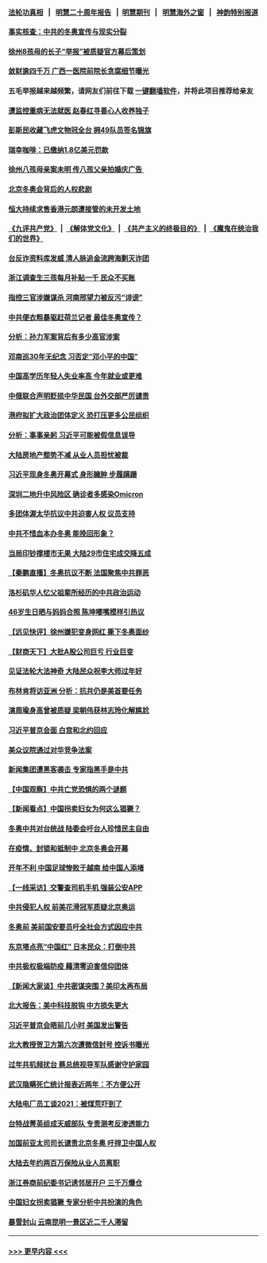 #### [法轮功真相](https://github.com/gfw-breaker/truth/blob/master/README.md?t=0) &nbsp;&nbsp;|&nbsp;&nbsp; [明慧二十周年报告](https://github.com/gfw-breaker/mh-reports/blob/master/README.md?t=0) &nbsp;&nbsp;|&nbsp;&nbsp;[明慧期刊](https://github.com/gfw-breaker/mh-qikan) &nbsp;&nbsp;|&nbsp;&nbsp; [明慧海外之窗](https://github.com/gfw-breaker/mh-news/blob/master/README.md?t=0) &nbsp;&nbsp;|&nbsp;&nbsp; [神韵特别报道](https://github.com/gfw-breaker/mh-news/blob/master/shenyun.md?t=0)
#### [事实核查：中共的冬奥宣传与现实分裂](../pages/nsc413/n13556608.md?t=02052300) 
#### [徐州8孩母的长子“举报”被质疑官方幕后策划](../pages/nsc413/n13556811.md?t=02052300) 
#### [敛财逾四千万 广西一医院前院长贪腐细节曝光](../pages/nsc413/n13556794.md?t=02052300) 
#### 五毛举报越来越频繁，请网友们前往下载 [一键翻墙软件](https://github.com/gfw-breaker/ssr-accounts)，并将此项目推荐给亲友
#### [遭监控重病无法就医 赵春红寻善心人收养独子](../pages/nsc413/n13556858.md?t=02052300) 
#### [彭斯民收藏飞虎文物冠全台 拥49队员签名锦旗](../pages/nsc413/n13556683.md?t=02052300) 
#### [瑞幸咖啡：已缴纳1.8亿美元罚款](../pages/nsc413/n13556721.md?t=02052300) 
#### [徐州八孩母亲案未明 传八孩父亲拍婚庆广告 ](../pages/nsc413/n13556754.md?t=02052300) 
#### [北京冬奥会背后的人权悲剧](../pages/nsc413/n13556415.md?t=02052300) 
#### [恒大持续求售香港元朗遭接管的未开发土地](../pages/nsc413/n13556462.md?t=02052300) 
#### [《九评共产党》](https://github.com/begood0513/9ping.md/blob/master/README.md) &nbsp;|&nbsp; [《解体党文化》](../../../../jtdwh.md/blob/master/README.md)  &nbsp;|&nbsp; [《共产主义的终极目的》](../../../../gczydzjmd.md/blob/master/README.md) &nbsp;|&nbsp; [《魔鬼在统治我们的世界》](../../../../mgztzwmdsj.md/blob/master/README.md) 
#### [台反诈资料库发威 清人脉追金流跨海剿灭诈团](../pages/nsc413/n13556524.md?t=02052300) 
#### [浙江调查生三孩每月补贴一千 民众不买账](../pages/nsc413/n13556687.md?t=02052300) 
#### [指控三官涉嫌谋杀 河南邢望力被反污“诽谤”](../pages/nsc413/n13556124.md?t=02052300) 
#### [中共便衣粗暴驱赶荷兰记者 最佳冬奥宣传？](../pages/nsc413/n13556595.md?t=02052300) 
#### [分析：孙力军案背后有多少高官涉案](../pages/nsc413/n13556576.md?t=02052300) 
#### [邓南巡30年无纪念 习否定“邓小平的中国”](../pages/nsc413/n13556574.md?t=02052300) 
#### [中国高学历年轻人失业率高 今年就业或更难](../pages/nsc413/n13556542.md?t=02052300) 
#### [中俄联合声明贬损中华民国 台外交部严厉谴责](../pages/nsc413/n13556449.md?t=02052300) 
#### [港府拟扩大政治团体定义 恐打压更多公民组织](../pages/nsc413/n13556484.md?t=02052300) 
#### [分析：事事亲躬 习近平可能被假信息误导](../pages/nsc413/n13553817.md?t=02052300) 
#### [大陆房地产颓势不减 从业人员担忧被裁](../pages/nsc413/n13556169.md?t=02052300) 
#### [习近平现身冬奥开幕式 身形臃肿 步履蹒跚](../pages/nsc413/n13556223.md?t=02052300) 
#### [深圳二地升中风险区 确诊者多感染Omicron](../pages/nsc413/n13556307.md?t=02052300) 
#### [多团体渥太华抗议中共迫害人权 议员支持](../pages/nsc413/n13556028.md?t=02052300) 
#### [中共不惜血本办冬奥 能挽回形象？](../pages/nsc413/n13555905.md?t=02052300) 
#### [当局印钞撑楼市无果 大陆29市住宅成交降五成](../pages/nsc413/n13556076.md?t=02052300) 
#### [【秦鹏直播】冬奥抗议不断 法国聚焦中共罪恶](../pages/nsc413/n13555973.md?t=02052300) 
#### [洛杉矶华人忆父祖辈所经历的中共政治运动](../pages/nsc413/n13556123.md?t=02052300) 
#### [46岁生日晒与妈妈合照 陈坤嘟嘴模样引热议](../pages/nsc413/n13555975.md?t=02052300) 
#### [【远见快评】徐州嫌犯变身网红 撕下冬奥面纱](../pages/nsc413/n13556011.md?t=02052300) 
#### [【财商天下】大批A股公司巨亏 行业巨变](../pages/nsc413/n13555782.md?t=02052300) 
#### [见证法轮大法神奇 大陆民众祝李大师过年好](../pages/nsc413/n13555205.md?t=02052300) 
#### [布林肯将访亚洲 分析：抗共仍是美首要任务](../pages/nsc413/n13555934.md?t=02052300) 
#### [演周瑜身高曾被质疑 梁朝伟获林志玲化解尴尬](../pages/nsc413/n13555769.md?t=02052300) 
#### [习近平普京会面 白宫和北约回应](../pages/nsc413/n13555352.md?t=02052300) 
#### [美众议院通过对华竞争法案](../pages/nsc413/n13555791.md?t=02052300) 
#### [新闻集团遭黑客袭击 专家指黑手是中共](../pages/nsc413/n13555468.md?t=02052300) 
#### [【中国观察】中共亡党恐惧的两个谜题](../pages/nsc413/n13555626.md?t=02052300) 
#### [【新闻看点】中国拐卖妇女为何这么猖獗？](../pages/nsc413/n13555520.md?t=02052300) 
#### [冬奥中共对台统战 陆委会吁台人珍惜民主自由](../pages/nsc413/n13555371.md?t=02052300) 
#### [在疫情、封锁和抵制中 北京冬奥会开幕](../pages/nsc413/n13555639.md?t=02052300) 
#### [开年不利 中国足球惨败于越南 给中国人添堵](../pages/nsc413/n13555674.md?t=02052300) 
#### [【一线采访】交警查司机手机 强装公安APP](../pages/nsc413/n13555462.md?t=02052300) 
#### [中共侵犯人权 前美花滑冠军质疑北京奥运](../pages/nsc413/n13555294.md?t=02052300) 
#### [冬奥前 美前国安要员吁全社会方式因应中共](../pages/nsc413/n13555115.md?t=02052300) 
#### [东京塔点亮“中国红” 日本民众：打倒中共](../pages/nsc413/n13555604.md?t=02052300) 
#### [中共极权极端防疫 藉清零迫害信仰团体](../pages/nsc413/n13555509.md?t=02052300) 
#### [【新闻大家谈】中共密谋突围？美印太再布局](../pages/nsc413/n13555420.md?t=02052300) 
#### [北大报告：美中科技脱钩 中方损失更大](../pages/nsc413/n13555449.md?t=02052300) 
#### [习近平普京会晤前几小时 美国发出警告](../pages/nsc413/n13555232.md?t=02052300) 
#### [北大教授贺卫方第六次遭微信封号 控诉书曝光](../pages/nsc413/n13555214.md?t=02052300) 
#### [过年共机频扰台 蔡总统视导军队感谢守护家园](../pages/nsc413/n13555185.md?t=02052300) 
#### [武汉隐瞒死亡统计报表近两年：不方便公开](../pages/nsc413/n13555108.md?t=02052300) 
#### [大陆电厂员工谈2021：被煤荒吓到了](../pages/nsc413/n13554994.md?t=02052300) 
#### [台特战菁英组成天威部队 专责测考反渗透能力](../pages/nsc413/n13554938.md?t=02052300) 
#### [加国前亚太司司长谴责北京冬奥 吁捍卫中国人权](../pages/nsc413/n13554723.md?t=02052300) 
#### [大陆去年约两百万保险从业人员离职](../pages/nsc413/n13554597.md?t=02052300) 
#### [浙江券商前纪委书记诱邻居开户 三千万爆仓](../pages/nsc413/n13554666.md?t=02052300) 
#### [中国妇女拐卖猖獗 专家分析中共扮演的角色](../pages/nsc413/n13554760.md?t=02052300) 
#### [暴雪封山 云南昆明一景区近二千人滞留](../pages/nsc413/n13554830.md?t=02052300) 

----
#### [ >>> 更早内容 <<< ](../indexes/nsc413-earlier.md)
